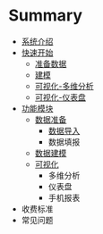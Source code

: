 # Summary

* [系统介绍](README.md)
* [快速开始](kuai-su-kai-shi.md)
  * [准备数据](kuai-su-kai-shi/zhun-bei-shu-ju.md)
  * [建模](kuai-su-kai-shi/jian-mo.md)
  * [可视化-多维分析](kuai-su-kai-shi/ke-shi-5316-duo-wei-fen-xi.md)
  * [可视化-仪表盘](kuai-su-kai-shi/ke-shi-5316-yi-biao-pan.md)
* [功能模块](chapter1.md)
  * [数据准备](chapter1/shu-ju-dao-ru.md)
    * [数据导入](chapter1/shu-ju-dao-ru/shu-ju-dao-ru.md)
    * 数据填报
  * [数据建模](chapter1/shu-ju-jian-mo.md)
  * [可视化](chapter1/ke-shi-hua.md)
    * 多维分析
    * 仪表盘
    * 手机报表
* 收费标准
* 常见问题

